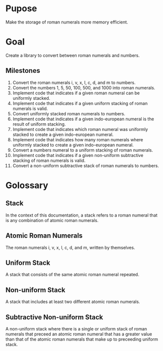 # Pupose
Make the storage of roman numerals more memory efficient.

# Goal
Create a library to convert between roman numerals and numbers. 

## Milestones
1. Convert the roman numerals i, v, x, l, c, d, and m to numbers. 
1. Convert the numbers 1, 5, 50, 100, 500, and 1000 into roman numerals. 
1. Implement code that indicates if a given roman numeral can be uniformly stacked. 
1. Implement code that indicates if a given uniform stacking of roman numerals is valid. 
1. Convert uniformly stacked roman numerals to numbers.
1. Implement code that indicates if a given indo-european numeral is the result of uniform stacking. 
1. Implement code that indicates which roman numeral was uniformly stacked to create a given indo-european numeral. 
1. Implement code that indicates how many roman numerals where uniformly stacked to create a given indo-european numeral. 
1. Convert a numbers numeral to a uniform stacking of roman numerals.
1. Implement code that indicates if a given non-uniform subtractive stacking of roman numerals is valid.
1. Convert a non-uniform subtractive stack of roman numerals to numbers.

# Golossary 
## Stack
In the context of this documentation, a stack refers to a roman numeral that is any combination of atomic roman numerals. 
## Atomic Roman Numerals
The roman numerals i, v, x, l, c, d, and m, written by themselves. 
## Uniform Stack
A stack that consists of the same atomic roman numeral repeated. 
## Non-uniform Stack
A stack that includes at least two different atomic roman numerals.
## Subtractive Non-uniform Stack
A non-uniform stack where there is a single or uniform stack of roman numerals that preceed an atomic roman numeral that has a greater value than that of the atomic roman numerals that make up to preceeding uniform stack.